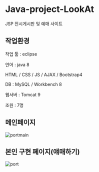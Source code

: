# Java-project-LookAt
JSP 전시게시판 및 예매 사이트

## 작업환경
작업 툴 : eclipse

언어 : java 8

HTML / CSS / JS / AJAX / Bootstrap4

DB : MySQL / Workbench 8

웹서버 : Tomcat 9

조원 : 7명

## 메인페이지
![portmain](https://github.com/losscut25/EPCGP/assets/80761052/cbed8f3d-d3c5-4a40-b5cc-db9a32ecfeb3)


## 본인 구현 페이지(얘매하기)
![port](https://github.com/losscut25/EPCGP/assets/80761052/d9a3fb34-4eab-4970-ab73-89b3431b085c)

